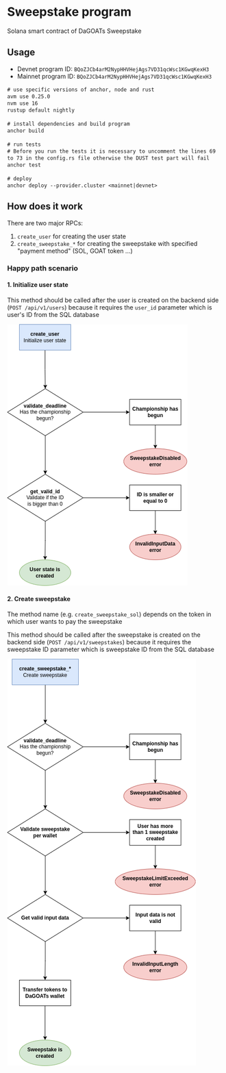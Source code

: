 # Sweepstake program

Solana smart contract of DaGOATs Sweepstake

## Usage

- Devnet program ID: `BQoZJCb4arM2NypHHVHejAgs7VD31qcWsc1KGwqKexH3`
- Mainnet program ID: `BQoZJCb4arM2NypHHVHejAgs7VD31qcWsc1KGwqKexH3`

```shell
# use specific versions of anchor, node and rust
avm use 0.25.0
nvm use 16
rustup default nightly

# install dependencies and build program
anchor build

# run tests
# Before you run the tests it is necessary to uncomment the lines 69 to 73 in the config.rs file otherwise the DUST test part will fail
anchor test

# deploy
anchor deploy --provider.cluster <mainnet|devnet>
```

## How does it work

There are two major RPCs:

1. `create_user` for creating the user state
2. `create_sweepstake_*` for creating the sweepstake with specified "payment method" (SOL, GOAT token ...)

### Happy path scenario

#### 1. Initialize user state

This method should be called after the user is created on the backend side (`POST /api/v1/users`) because it requires the `user_id` parameter which is user's ID from the SQL database

![](assets/create_user.png)

#### 2. Create sweepstake

The method name (e.g. `create_sweepstake_sol`) depends on the token in which user wants to pay the sweepstake

This method should be called after the sweepstake is created on the backend side (`POST /api/v1/sweepstakes`) because it requires the sweepstake ID parameter which is sweepstake ID from the SQL database

![](assets/create_sweepstake.png)
